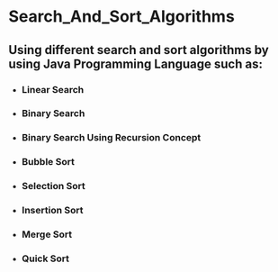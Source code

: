 # Search_And_Sort_Algorithms
  ## Using different search and sort algorithms by using Java Programming Language such as: 
  - ### Linear Search
  - ### Binary Search
  - ### Binary Search Using Recursion Concept
  - ### Bubble Sort
  - ### Selection Sort
  - ### Insertion Sort
  - ### Merge Sort
  - ### Quick Sort

